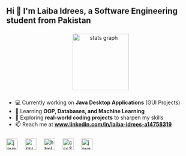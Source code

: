 <h2 align="left">Hi 👋 I'm Laiba Idrees, a Software Engineering student from Pakistan</h2>

###

<div align="center">
  <img src="https://github-readme-stats.vercel.app/api?username=laiba7826&hide_title=false&hide_rank=false&show_icons=true&include_all_commits=true&count_private=true&disable_animations=false&theme=radical&locale=en&hide_border=false" height="150" alt="stats graph" />
</div>

###

- 💻 Currently working on **Java Desktop Applications** (GUI Projects)  
- 🌱 Learning **OOP, Databases, and Machine Learning**
- 🚀 Exploring **real-world coding projects** to sharpen my skills  
- 📫 Reach me at **www.linkedin.com/in/laiba-idrees-a14758319**  

###

<div align="left">
  <img src="https://cdn.jsdelivr.net/gh/devicons/devicon/icons/java/java-original.svg" height="30" alt="java logo" />
  <img width="12" />
  <img src="https://cdn.jsdelivr.net/gh/devicons/devicon/icons/mysql/mysql-original.svg" height="30" alt="mysql logo" />
  <img width="12" />
  <img src="https://cdn.jsdelivr.net/gh/devicons/devicon/icons/html5/html5-original.svg" height="30" alt="html5 logo" />
  <img width="12" />
  <img src="https://cdn.jsdelivr.net/gh/devicons/devicon/icons/css3/css3-original.svg" height="30" alt="css3 logo" />
  <img width="12" />
  <img src="https://cdn.jsdelivr.net/gh/devicons/devicon/icons/javascript/javascript-original.svg" height="30" alt="javascript logo" />

